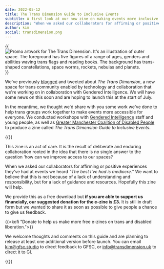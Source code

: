 ```yaml
---
date: 2022-05-12
title: The Trans Dimension Guide to Inclusive Events
subtitle: A first look at our new zine on making events more inclusive for everyone
description: "When we asked our collaborators for affirming or positive experiences they’ve had at events we heard “the best I've had is mediocre.” We want to believe that this is not because of a lack of understanding and responsibility, but for a lack of guidance and resources."
author: kim
social: transdimension.png
---
```


{{<image src="transdimension.png" alt="Promo artwork for The Trans Dimension. It's an illustration of outer space. The foreground has five figures of a range of ages, genders and abilities waving trans flags and reading books. The background has trans-shaped constellations, space worms, rockets, nebulas and planets.">}}

We've previously [blogged](/2021/12/14/enter-trans-dimension.html) and tweeted about _The Trans Dimension_, a new space for trans community enabled by technology and collaboration that we're working on in collaboration with Gendered Intelligence. We will have some news on this soon and are hoping to launch this at the start of July.

In the meantime, we thought we'd share with you some work we've done to help trans groups work together to make events more accessible for everyone. We conducted workshops with [Gendered Intelligence](https://genderedintelligence.co.uk/) staff and young people, as well as [Greater Manchester Coalition of Disabled People](https://gmcdp.com/) to produce a zine called _The Trans Dimension Guide to Inclusive Events_.

{{<transzine>}}

This zine is an act of care. It is the result of deliberate and enduring collaboration rooted in the idea that there is no single answer to the question ‘how can we improve access to our spaces?

When we asked our collaborators for affirming or positive experiences they’ve had at events we heard _“The best I've had is mediocre.”_ We want to believe that this is not because of a lack of understanding and responsibility, but for a lack of guidance and resources. Hopefully this zine will help.

We provide this as a free download but **if you are able to support us financially, our suggested donation for the e-zine is £3.** It is still in draft form but we wanted to share it as soon as possible to give people a chance to give us feedback.

{{<kofi "Donate to help us make more free e-zines on trans and disabled liberation.">}}

We welcome thoughts and comments on this guide and are planning to release at least one additional version before launch. You can email [kim@gfsc.studio](kim@gfsc.studio) to direct feedback to GFSC, or [info@transdimension.uk](info@transdimension.uk) to direct it to GI.

{{<transzine>}}

